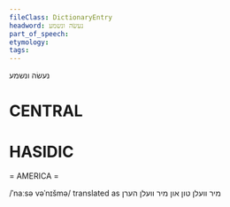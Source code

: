 ```yaml
---
fileClass: DictionaryEntry
headword: נעשׂה ונשמע
part_of_speech: 
etymology: 
tags: 
---
```

נעשׂה ונשמע

CENTRAL
========

HASIDIC
=======
= AMERICA = 

/ˈnaːsə vəˈnɪšmə/ translated as מיר וועלן טון און מיר וועלן הערן